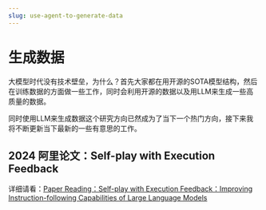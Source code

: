 ```yaml
---
slug: use-agent-to-generate-data
---
```


# 生成数据

大模型时代没有技术壁垒，为什么？首先大家都在用开源的SOTA模型结构，然后在训练数据的方面做一些工作，同时会利用开源的数据以及用LLM来生成一些高质量的数据。

同时使用LLM来生成数据这个研究方向已然成为了当下一个热门方向，接下来我将不断更新当下最新的一些有意思的工作。

## 2024 阿里论文：Self-play with Execution Feedback

详细请看：[Paper Reading：Self-play with Execution Feedback：Improving Instruction-following Capabilities of Large Language Models](/docs/05-paper-reading/2024/07/self-play-with-execution-feedback.md)

